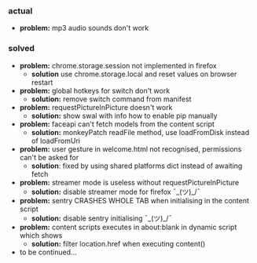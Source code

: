 ### actual

* **problem:** mp3 audio sounds don't work

### solved

* **problem:** chrome.storage.session not implemented in firefox
    * **solution** use chrome.storage.local and reset values on browser restart
* **problem:** global hotkeys for switch don't work
    * **solution:** remove switch command from manifest
* **problem:** requestPictureInPicture doesn't work
    * **solution:** show swal with info how to enable pip manually
* **problem:** faceapi can't fetch models from the content script
    * **solution:** monkeyPatch readFile method, use loadFromDisk instead of loadFromUri
* **problem:** user gesture in welcome.html not recognised, permissions can't be asked for
    * **solution**: fixed by using shared platforms dict instead of awaiting fetch
* **problem:** streamer mode is useless without requestPictureInPicture
    * **solution:** disable streamer mode for firefox ¯\_(ツ)_/¯
* **problem:** sentry CRASHES WHOLE TAB when initialising in the content script
    * **solution:** disable sentry initialising ¯\_(ツ)_/¯
* **problem:** content scripts executes in about:blank in dynamic script which shows
    * **solution:** filter location.href when executing content()
* to be continued...